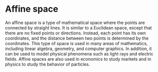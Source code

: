 # Affine space

An affine space is a type of mathematical space where the points are connected by straight lines. It is similar to a Euclidean space, except that there are no fixed points or directions. Instead, each point has its own coordinates, and the distance between two points is determined by the coordinates. This type of space is used in many areas of mathematics, including linear algebra, geometry, and computer graphics. In addition, it can be used to model physical phenomena such as light rays and electric fields. Affine spaces are also used in economics to study markets and in physics to study the behavior of particles.
